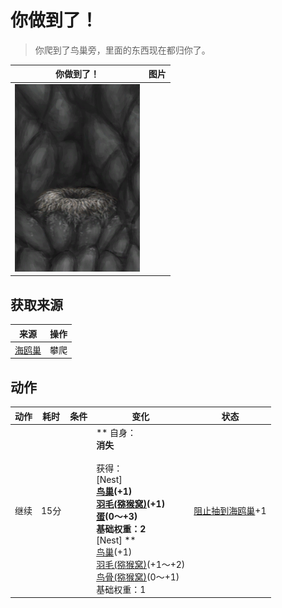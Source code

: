 # 你做到了！  
> 你爬到了鸟巢旁，里面的东西现在都归你了。  
  
  你做到了！  |   图片   
 ----  |  ----:   
   |  <img decoding="async" src="Sprite/SeagullNest.png" href="a.md" style="max-width:300px;max-height:300px;">   
  
## 获取来源  
来源  |  操作  
----  |  ----  
[海鸥巢](SeagullNest.md)  |  攀爬  
## 动作  
动作  |  耗时  |  条件  |  变化  |  状态  
----  |  ----  |  ----  |  ----  |  ----  
继续<br>  |  15分  |    |  ** 自身：**<br>消失<br><br>** 获得： **<br>** [Nest] **<br>  [鸟巢](Nest.md)(+1)<br>  [羽毛(猕猴窝)](Feathers.md)(+1)<br>  [蛋](Egg.md)(0～+3)<br>基础权重：2<br>** [Nest] **<br>  [鸟巢](Nest.md)(+1)<br>  [羽毛(猕猴窝)](Feathers.md)(+1～+2)<br>  [鸟骨(猕猴窝)](BonesBird.md)(0～+1)<br>基础权重：1  |  [阻止抽到海鸥巢](SeagullNestKiller.md)+1  


<script>document.title="你做到了！ - 卡牌生存百科 Card Survival Wiki";</script>